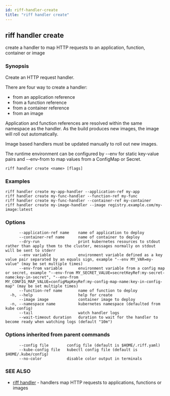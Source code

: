 ```yaml
---
id: riff-handler-create
title: "riff handler create"
---
```

## riff handler create

create a handler to map HTTP requests to an application, function, container or image

### Synopsis

Create an HTTP request handler.

There are four way to create a handler:
- from an application reference
- from a function reference
- from a container reference
- from an image

Application and function references are resolved within the same namespace as
the handler. As the build produces new images, the image will roll out
automatically.

Image based handlers must be updated manually to roll out new images.

The runtime environment can be configured by --env for static key-value pairs
and --env-from to map values from a ConfigMap or Secret.

```
riff handler create <name> [flags]
```

### Examples

```
riff handler create my-app-handler --application-ref my-app
riff handler create my-func-handler --function-ref my-func
riff handler create my-func-handler --container-ref my-container
riff handler create my-image-handler --image registry.example.com/my-image:latest
```

### Options

```
      --application-ref name    name of application to deploy
      --container-ref name      name of container to deploy
      --dry-run                 print kubernetes resources to stdout rather than apply them to the cluster, messages normally on stdout will be sent to stderr
      --env variable            environment variable defined as a key value pair separated by an equals sign, example "--env MY_VAR=my-value" (may be set multiple times)
      --env-from variable       environment variable from a config map or secret, example "--env-from MY_SECRET_VALUE=secretKeyRef:my-secret-name:key-in-secret", "--env-from MY_CONFIG_MAP_VALUE=configMapKeyRef:my-config-map-name:key-in-config-map" (may be set multiple times)
      --function-ref name       name of function to deploy
  -h, --help                    help for create
      --image image             container image to deploy
  -n, --namespace name          kubernetes namespace (defaulted from kube config)
      --tail                    watch handler logs
      --wait-timeout duration   duration to wait for the handler to become ready when watching logs (default "10m")
```

### Options inherited from parent commands

```
      --config file        config file (default is $HOME/.riff.yaml)
      --kube-config file   kubectl config file (default is $HOME/.kube/config)
      --no-color           disable color output in terminals
```

### SEE ALSO

* [riff handler](riff_handler.md)	 - handlers map HTTP requests to applications, functions or images

